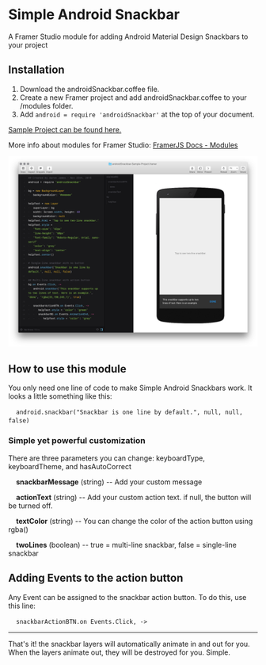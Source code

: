 # Simple Android Snackbar
A Framer Studio module for adding Android Material Design Snackbars to your project

## Installation

1. Download the androidSnackbar.coffee file.
2. Create a new Framer project and add androidSnackbar.coffee to your /modules folder.
3. Add `android = require 'androidSnackbar'` at the top of your document.

[Sample Project can be found here.](http://share.framerjs.com/x3pwga3rbpt4/)

More info about modules for Framer Studio: [FramerJS Docs - Modules](http://framerjs.com/docs/#modules)

![TextLayer](https://raw.githubusercontent.com/imaaronjames/Simple-Android-Snackbar/master/androidSnackbar-Sample-Project.framer/images/sample-code.png)

## How to use this module
You only need one line of code to make Simple Android Snackbars work. It looks a little something like this:

&nbsp;&nbsp;&nbsp;&nbsp;`android.snackbar("Snackbar is one line by default.", null, null, false)`

### Simple yet powerful customization
There are three parameters you can change: keyboardType, keyboardTheme, and hasAutoCorrect

&nbsp;&nbsp;&nbsp;&nbsp;**snackbarMessage** (string) -- Add your custom message

&nbsp;&nbsp;&nbsp;&nbsp;**actionText** (string) -- Add your custom action text. if null, the button will be turned off.

&nbsp;&nbsp;&nbsp;&nbsp;**textColor** (string) -- You can change the color of the action button using rgba()

&nbsp;&nbsp;&nbsp;&nbsp;**twoLines** (boolean) -- true = multi-line snackbar, false = single-line snackbar

## Adding Events to the action button
Any Event can be assigned to the snackbar action button. To do this, use this line:

&nbsp;&nbsp;&nbsp;&nbsp;`snackbarActionBTN.on Events.Click, ->`

___
That's it! the snackbar layers will automatically animate in and out for you. When the layers animate out, they will be destroyed for you. Simple.
